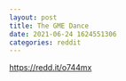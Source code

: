 ```yaml
--- 
layout: post 
title: The GME Dance 
date: 2021-06-24 1624551306 
categories: reddit 
--- 
```

https://redd.it/o744mx